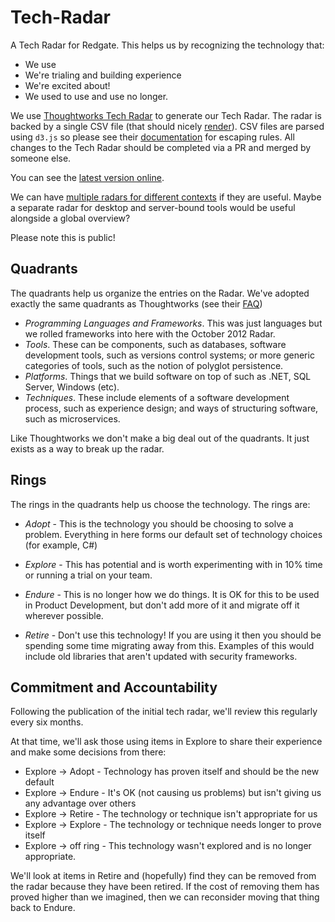 # Tech-Radar

A Tech Radar for Redgate. This helps us by recognizing the technology that:
* We use
* We're trialing and building experience
* We're excited about!
* We used to use and use no longer.

We use [Thoughtworks Tech Radar](https://radar.thoughtworks.com/) to generate our Tech Radar. The radar is backed by a single CSV file (that should nicely [render](https://help.github.com/articles/rendering-csv-and-tsv-data/)). CSV files are parsed using `d3.js` so please see their [documentation](https://d3-wiki.readthedocs.io/zh_CN/master/CSV/) for escaping rules. All changes to the Tech Radar should be completed via a PR and merged by someone else.

You can see the [latest version online](https://radar.thoughtworks.com/?sheetId=https%3A%2F%2Fraw.githubusercontent.com%2Fred-gate%2FTech-Radar%2Fmaster%2Fradar.csv).

We can have [multiple radars for different contexts](https://radar.thoughtworks.com/?sheetId=https%3A%2F%2Fraw.githubusercontent.com%2Fred-gate%2FTech-Radar%2Fmaster%2Fsmaller-context.csv) if they are useful. Maybe a separate radar for desktop and server-bound tools would be useful alongside a global overview?

Please note this is public!

## Quadrants

The quadrants help us organize the entries on the Radar. We've adopted exactly the same quadrants as Thoughtworks (see their [FAQ](https://www.thoughtworks.com/radar/faq))

* *Programming Languages and Frameworks*. This was just languages but we rolled frameworks into here with the October 2012 Radar.
* *Tools*. These can be components, such as databases, software development tools, such as versions control systems; or more generic categories of tools, such as the notion of polyglot persistence.
* *Platforms*. Things that we build software on top of such as .NET, SQL Server, Windows (etc).
* *Techniques*. These include elements of a software development process, such as experience design; and ways of structuring software, such as microservices.

Like Thoughtworks we don't make a big deal out of the quadrants. It just exists as a way to break up the radar.

## Rings

The rings in the quadrants help us choose the technology. The rings are:

* *Adopt* - This is the technology you should be choosing to solve a problem. Everything in here forms our default set of technology choices (for example, C#)

* *Explore* - This has potential and is worth experimenting with in 10% time or running a trial on your team.

* *Endure* - This is no longer how we do things. It is OK for this to be used in Product Development, but don't add more of it and migrate off it wherever possible.

* *Retire* - Don't use this technology! If you are using it then you should be spending some time migrating away from this. Examples of this would include old libraries that aren't updated with security frameworks.

## Commitment and Accountability

Following the publication of the initial tech radar, we'll review this regularly every six months.

At that time, we'll ask those using items in Explore to share their experience and make some decisions from there:
* Explore -> Adopt - Technology has proven itself and should be the new default
* Explore -> Endure - It's OK (not causing us problems) but isn't giving us any advantage over others
* Explore -> Retire - The technology or technique isn't appropriate for us
* Explore -> Explore - The technology or technique needs longer to prove itself
* Explore -> off ring - This technology wasn't explored and is no longer appropriate.

We'll look at items in Retire and (hopefully) find they can be removed from the radar because they have been retired. If the cost of removing them has proved higher than we imagined, then we can reconsider moving that thing back to Endure.
